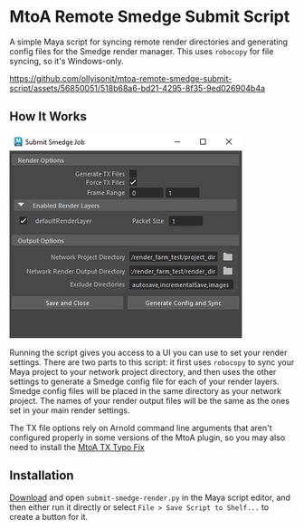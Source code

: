 # MtoA Remote Smedge Submit Script

A simple Maya script for syncing remote render directories and generating config files for the Smedge render manager. This uses `robocopy` for file syncing, so it's Windows-only.

https://github.com/ollyisonit/mtoa-remote-smedge-submit-script/assets/56850051/518b68a6-bd21-4295-8f35-9ed026904b4a

## How It Works
![](readme-assets/UI-screenshot.PNG)

Running the script gives you access to a UI you can use to set your render settings. There are two parts to this script: it first uses `robocopy` to sync your Maya project to your network project directory, and then uses the other settings to generate a Smedge config file for each of your render layers. Smedge config files will be placed in the same directory as your network project. The names of your render output files will be the same as the ones set in your main render settings.

The TX file options rely on Arnold command line arguments that aren't configured properly in some versions of the MtoA plugin, so you may also need to install the [MtoA TX Typo Fix](https://github.com/ollyisonit/mtoa-tx-typo-fix)

## Installation
[Download](https://github.com/ollyisonit/mtoa-remote-smedge-submit-script/releases/latest) and open `submit-smedge-render.py` in the Maya script editor, and then either run it directly or select `File > Save Script to Shelf...` to create a button for it.

